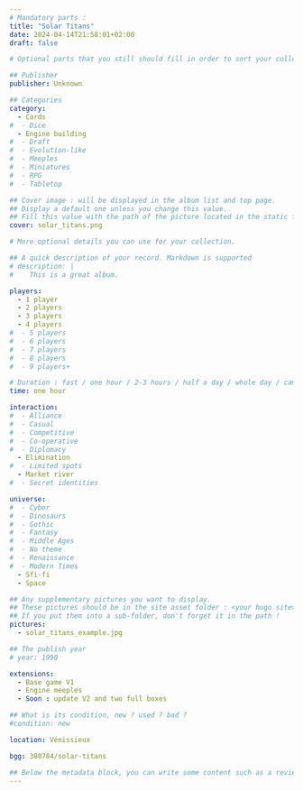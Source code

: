 ```yaml
---
# Mandatory parts :
title: "Solar Titans"
date: 2024-04-14T21:58:01+02:00
draft: false

# Optional parts that you still should fill in order to sort your collection

## Publisher
publisher: Unknown

## Categories
category:
  - Cards
#  - Dice
  - Engine building
#  - Draft
#  - Evolution-like
#  - Meeples
#  - Miniatures
#  - RPG
#  - Tabletop

## Cover image : will be displayed in the album list and top page.
## Display a default one unless you change this value.
## Fill this value with the path of the picture located in the static folder
cover: solar_titans.png

# More optional details you can use for your collection.

## A quick description of your record. Markdown is supported
# description: |
#    This is a great album.

players:
  - 1 player
  - 2 players
  - 3 players
  - 4 players
#  - 5 players
#  - 6 players
#  - 7 players
#  - 8 players
#  - 9 players+

# Duration : fast / one hour / 2-3 hours / half a day / whole day / campaign
time: one hour

interaction:
#  - Alliance
#  - Casual
#  - Competitive
#  - Co-operative
#  - Diplomacy
  - Elimination
#  - Limited spots
  - Market river
#  - Secret identities

universe:
#  - Cyber
#  - Dinosaurs
#  - Gothic
#  - Fantasy
#  - Middle Ages
#  - No theme
#  - Renaissance
#  - Modern Times
  - Sfi-fi
  - Space

## Any supplementary pictures you want to display.
## These pictures should be in the site asset folder : <your hugo site>/static
## If you put them into a sub-folder, don't forget it in the path !
pictures:
  - solar_titans_example.jpg

## The publish year
# year: 1990

extensions:
  - Base game V1
  - Engine meeples
  - Soon : update V2 and two full boxes

## What is its condition, new ? used ? bad ?
#condition: new

location: Vénissieux

bgg: 380784/solar-titans

## Below the metadata block, you can write some content such as a review or anything else you want. It'll be displayed in the album page.
---
```

